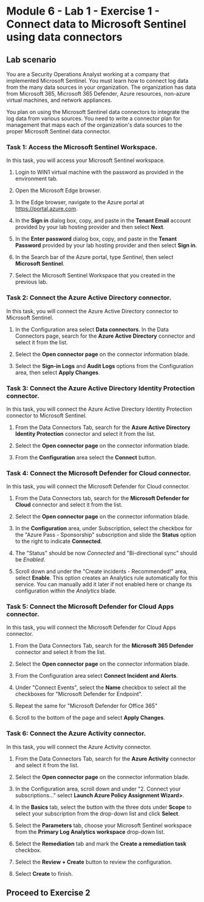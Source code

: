 # Module 6 - Lab 1 - Exercise 1 - Connect data to Microsoft Sentinel using data connectors

## Lab scenario

You are a Security Operations Analyst working at a company that implemented Microsoft Sentinel. You must learn how to connect log data from the many data sources in your organization. The organization has data from Microsoft 365, Microsoft 365 Defender, Azure resources, non-azure virtual machines, and network appliances.

You plan on using the Microsoft Sentinel data connectors to integrate the log data from various sources. You need to write a connector plan for management that maps each of the organization's data sources to the proper Microsoft Sentinel data connector.


### Task 1: Access the Microsoft Sentinel Workspace.

In this task, you will access your Microsoft Sentinel workspace.  

1. Login to WIN1 virtual machine with the password as provided in the environment tab.

1. Open the Microsoft Edge browser.

1. In the Edge browser, navigate to the Azure portal at https://portal.azure.com.

1. In the **Sign in** dialog box, copy, and paste in the **Tenant Email** account provided by your lab hosting provider and then select **Next**.

1. In the **Enter password** dialog box, copy, and paste in the **Tenant Password** provided by your lab hosting provider and then select **Sign in**.

1. In the Search bar of the Azure portal, type *Sentinel*, then select **Microsoft Sentinel**.

1. Select the Microsoft Sentinel Workspace that you created in the previous lab.


### Task 2: Connect the Azure Active Directory connector.

In this task, you will connect the Azure Active Directory connector to Microsoft Sentinel.

1. In the Configuration area select **Data connectors**.  In the Data Connectors page, search for the **Azure Active Directory** connector and select it from the list.

1. Select the **Open connector page** on the connector information blade.

1. Select the **Sign-in Logs** and **Audit Logs** options from the Configuration area, then select **Apply Changes**.

### Task 3: Connect the Azure Active Directory Identity Protection connector.

In this task, you will connect the Azure Active Directory Identity Protection connector to Microsoft Sentinel.

1. From the Data Connectors Tab, search for the **Azure Active Directory Identity Protection** connector and select it from the list.

1. Select the **Open connector page** on the connector information blade.

1. From the **Configuration** area select the **Connect** button.


### Task 4: Connect the Microsoft Defender for Cloud connector.

In this task, you will connect the Microsoft Defender for Cloud connector.

1. From the Data Connectors tab, search for the **Microsoft Defender for Cloud** connector and select it from the list.

1. Select the **Open connector page** on the connector information blade.

1. In the **Configuration** area, under Subscription, select the checkbox for the "Azure Pass - Sponsorship" subscription and slide the **Status** option to the right to indicate **Connected**.

1. The "Status" should be now *Connected* and "Bi-directional sync" should be *Enabled*.

1. Scroll down and under the "Create incidents - Recommended!" area, select **Enable**. This option creates an Analytics rule automatically for this service. You can manually add it later if not enabled here or change its configuration within the *Analytics* blade.


### Task 5: Connect the Microsoft Defender for Cloud Apps connector.

In this task, you will connect the Microsoft Defender for Cloud Apps connector.

1. From the Data Connectors Tab, search for the **Microsoft 365 Defender** connector and select it from the list.

1. Select the **Open connector page** on the connector information blade.

1. From the Configuration area select **Connect Incident and Alerts**. 

1. Under "Connect Events", select the **Name** checkbox to select all the checkboxes for "Microsoft Defender for Endpoint".

1. Repeat the same for "Microsoft Defender for Office 365"

1. Scroll to the bottom of the page and select **Apply Changes**.


### Task 6: Connect the Azure Activity connector.

In this task, you will connect the Azure Activity connector.

1. From the Data Connectors Tab, search for the **Azure Activity** connector and select it from the list.

1. Select the **Open connector page** on the connector information blade.

1. In the Configuration area, scroll down and under "2. Connect your subscriptions..." select **Launch Azure Policy Assignment Wizard>**.

1. In the **Basics** tab, select the button with the three dots under **Scope** to select your subscription from the drop-down list and click **Select**.

1. Select the **Parameters** tab, choose your Microsoft Sentinel workspace from the **Primary Log Analytics workspace** drop-down list.

1. Select the **Remediation** tab and mark the **Create a remediation task** checkbox.

1. Select the **Review + Create** button to review the configuration.

1. Select **Create** to finish.

## Proceed to Exercise 2
